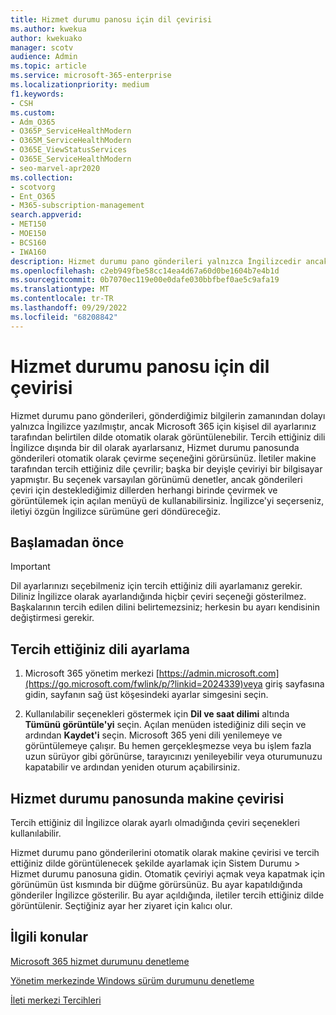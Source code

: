 ```yaml
---
title: Hizmet durumu panosu için dil çevirisi
ms.author: kwekua
author: kwekuako
manager: scotv
audience: Admin
ms.topic: article
ms.service: microsoft-365-enterprise
ms.localizationpriority: medium
f1.keywords:
- CSH
ms.custom:
- Adm_O365
- O365P_ServiceHealthModern
- O365M_ServiceHealthModern
- O365E_ViewStatusServices
- O365E_ServiceHealthModern
- seo-marvel-apr2020
ms.collection:
- scotvorg
- Ent_O365
- M365-subscription-management
search.appverid:
- MET150
- MOE150
- BCS160
- IWA160
description: Hizmet durumu pano gönderileri yalnızca İngilizcedir ancak Microsoft 365 için belirttiğiniz dilde otomatik olarak görüntülenebilir.
ms.openlocfilehash: c2eb949fbe58cc14ea4d67a60d0be1604b7e4b1d
ms.sourcegitcommit: 0b7070ec119e00e0dafe030bbfbef0ae5c9afa19
ms.translationtype: MT
ms.contentlocale: tr-TR
ms.lasthandoff: 09/29/2022
ms.locfileid: "68208842"
---
```

# <a name="language-translation-for-service-health-dashboard"></a>Hizmet durumu panosu için dil çevirisi

Hizmet durumu pano gönderileri, gönderdiğimiz bilgilerin zamanından dolayı yalnızca İngilizce yazılmıştır, ancak Microsoft 365 için kişisel dil ayarlarınız tarafından belirtilen dilde otomatik olarak görüntülenebilir. Tercih ettiğiniz dili İngilizce dışında bir dil olarak ayarlarsanız, Hizmet durumu panosunda gönderileri otomatik olarak çevirme seçeneğini görürsünüz. İletiler makine tarafından tercih ettiğiniz dile çevrilir; başka bir deyişle çeviriyi bir bilgisayar yapmıştır. Bu seçenek varsayılan görünümü denetler, ancak gönderileri çeviri için desteklediğimiz dillerden herhangi birinde çevirmek ve görüntülemek için açılan menüyü de kullanabilirsiniz. İngilizce'yi seçerseniz, iletiyi özgün İngilizce sürümüne geri döndüreceğiz.

## <a name="before-you-begin"></a>Başlamadan önce

> [!IMPORTANT]
> Dil ayarlarınızı seçebilmeniz için tercih ettiğiniz dili ayarlamanız gerekir. Diliniz İngilizce olarak ayarlandığında hiçbir çeviri seçeneği gösterilmez. Başkalarının tercih edilen dilini belirtemezsiniz; herkesin bu ayarı kendisinin değiştirmesi gerekir.

## <a name="set-your-preferred-language"></a>Tercih ettiğiniz dili ayarlama

1. Microsoft 365 yönetim merkezi [https://admin.microsoft.com](https://go.microsoft.com/fwlink/p/?linkid=2024339)veya giriş sayfasına gidin, sayfanın sağ üst köşesindeki ayarlar simgesini seçin.

1. Kullanılabilir seçenekleri göstermek için **Dil ve saat dilimi** altında **Tümünü görüntüle'yi** seçin. Açılan menüden istediğiniz dili seçin ve ardından **Kaydet'i** seçin. Microsoft 365 yeni dili yenilemeye ve görüntülemeye çalışır. Bu hemen gerçekleşmezse veya bu işlem fazla uzun sürüyor gibi görünürse, tarayıcınızı yenileyebilir veya oturumunuzu kapatabilir ve ardından yeniden oturum açabilirsiniz.

## <a name="machine-translation-in-service-health-dashboard"></a>Hizmet durumu panosunda makine çevirisi

Tercih ettiğiniz dil İngilizce olarak ayarlı olmadığında çeviri seçenekleri kullanılabilir.

Hizmet durumu pano gönderilerini otomatik olarak makine çevirisi ve tercih ettiğiniz dilde görüntülenecek şekilde ayarlamak için Sistem Durumu > Hizmet durumu panosuna gidin. Otomatik çeviriyi açmak veya kapatmak için görünümün üst kısmında bir düğme görürsünüz. Bu ayar kapatıldığında gönderiler İngilizce gösterilir. Bu ayar açıldığında, iletiler tercih ettiğiniz dilde görüntülenir. Seçtiğiniz ayar her ziyaret için kalıcı olur.

## <a name="related-topics"></a>İlgili konular

[Microsoft 365 hizmet durumunu denetleme](view-service-health.md)

[Yönetim merkezinde Windows sürüm durumunu denetleme](/windows/deployment/update/check-release-health)

[İleti merkezi Tercihleri](../admin/manage/message-center.md?preserve-view=true&view=o365-worldwide#preferences)
